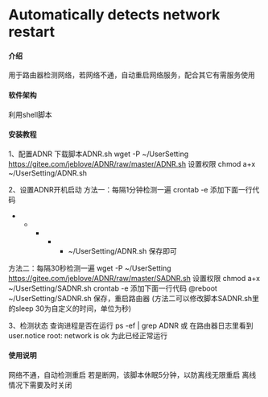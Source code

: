 # Automatically detects network restart

#### 介绍
用于路由器检测网络，若网络不通，自动重启网络服务，配合其它有需服务使用

#### 软件架构
利用shell脚本

#### 安装教程

1、配置ADNR
下载脚本ADNR.sh
wget -P ~/UserSetting https://gitee.com/jeblove/ADNR/raw/master/ADNR.sh
设置权限
chmod a+x ~/UserSetting/ADNR.sh

2、设置ADNR开机启动
方法一：每隔1分钟检测一遍
crontab -e
添加下面一行代码
* * * * * ~/UserSetting/ADNR.sh
保存即可

方法二：每隔30秒检测一遍
wget -P ~/UserSetting https://gitee.com/jeblove/ADNR/raw/master/SADNR.sh
设置权限
chmod a+x ~/UserSetting/SADNR.sh
crontab -e
添加下面一行代码
@reboot ~/UserSetting/SADNR.sh
保存，重启路由器
(方法二可以修改脚本SADNR.sh里的sleep 30为自定义的时间，单位为秒)

3、检测状态
查询进程是否在运行
ps -ef | grep ADNR
或
在路由器日志里看到
user.notice root: network is ok
为此已经正常运行

#### 使用说明

网络不通，自动检测重启
若是断网，该脚本休眠5分钟，以防离线无限重启
离线情况下需要及时关闭


